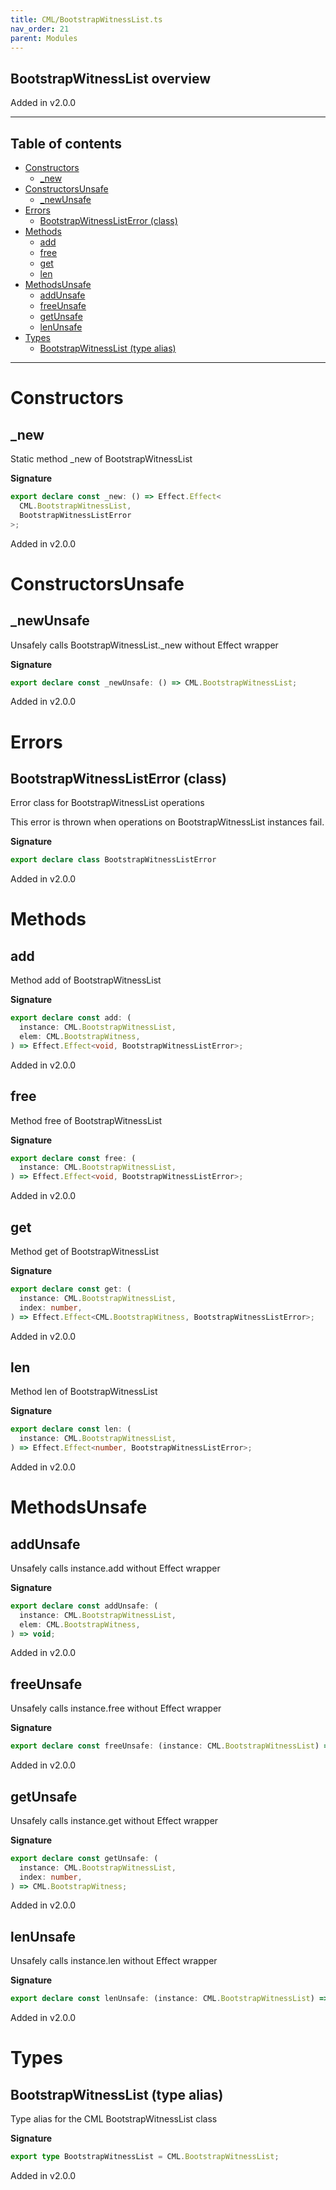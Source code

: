 ```yaml
---
title: CML/BootstrapWitnessList.ts
nav_order: 21
parent: Modules
---
```


## BootstrapWitnessList overview

Added in v2.0.0

---

<h2 class="text-delta">Table of contents</h2>

- [Constructors](#constructors)
  - [\_new](#_new)
- [ConstructorsUnsafe](#constructorsunsafe)
  - [\_newUnsafe](#_newunsafe)
- [Errors](#errors)
  - [BootstrapWitnessListError (class)](#bootstrapwitnesslisterror-class)
- [Methods](#methods)
  - [add](#add)
  - [free](#free)
  - [get](#get)
  - [len](#len)
- [MethodsUnsafe](#methodsunsafe)
  - [addUnsafe](#addunsafe)
  - [freeUnsafe](#freeunsafe)
  - [getUnsafe](#getunsafe)
  - [lenUnsafe](#lenunsafe)
- [Types](#types)
  - [BootstrapWitnessList (type alias)](#bootstrapwitnesslist-type-alias)

---

# Constructors

## \_new

Static method \_new of BootstrapWitnessList

**Signature**

```ts
export declare const _new: () => Effect.Effect<
  CML.BootstrapWitnessList,
  BootstrapWitnessListError
>;
```

Added in v2.0.0

# ConstructorsUnsafe

## \_newUnsafe

Unsafely calls BootstrapWitnessList.\_new without Effect wrapper

**Signature**

```ts
export declare const _newUnsafe: () => CML.BootstrapWitnessList;
```

Added in v2.0.0

# Errors

## BootstrapWitnessListError (class)

Error class for BootstrapWitnessList operations

This error is thrown when operations on BootstrapWitnessList instances fail.

**Signature**

```ts
export declare class BootstrapWitnessListError
```

Added in v2.0.0

# Methods

## add

Method add of BootstrapWitnessList

**Signature**

```ts
export declare const add: (
  instance: CML.BootstrapWitnessList,
  elem: CML.BootstrapWitness,
) => Effect.Effect<void, BootstrapWitnessListError>;
```

Added in v2.0.0

## free

Method free of BootstrapWitnessList

**Signature**

```ts
export declare const free: (
  instance: CML.BootstrapWitnessList,
) => Effect.Effect<void, BootstrapWitnessListError>;
```

Added in v2.0.0

## get

Method get of BootstrapWitnessList

**Signature**

```ts
export declare const get: (
  instance: CML.BootstrapWitnessList,
  index: number,
) => Effect.Effect<CML.BootstrapWitness, BootstrapWitnessListError>;
```

Added in v2.0.0

## len

Method len of BootstrapWitnessList

**Signature**

```ts
export declare const len: (
  instance: CML.BootstrapWitnessList,
) => Effect.Effect<number, BootstrapWitnessListError>;
```

Added in v2.0.0

# MethodsUnsafe

## addUnsafe

Unsafely calls instance.add without Effect wrapper

**Signature**

```ts
export declare const addUnsafe: (
  instance: CML.BootstrapWitnessList,
  elem: CML.BootstrapWitness,
) => void;
```

Added in v2.0.0

## freeUnsafe

Unsafely calls instance.free without Effect wrapper

**Signature**

```ts
export declare const freeUnsafe: (instance: CML.BootstrapWitnessList) => void;
```

Added in v2.0.0

## getUnsafe

Unsafely calls instance.get without Effect wrapper

**Signature**

```ts
export declare const getUnsafe: (
  instance: CML.BootstrapWitnessList,
  index: number,
) => CML.BootstrapWitness;
```

Added in v2.0.0

## lenUnsafe

Unsafely calls instance.len without Effect wrapper

**Signature**

```ts
export declare const lenUnsafe: (instance: CML.BootstrapWitnessList) => number;
```

Added in v2.0.0

# Types

## BootstrapWitnessList (type alias)

Type alias for the CML BootstrapWitnessList class

**Signature**

```ts
export type BootstrapWitnessList = CML.BootstrapWitnessList;
```

Added in v2.0.0

